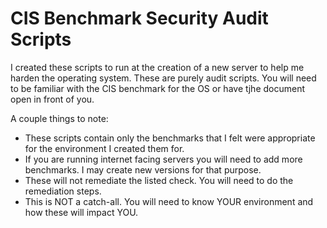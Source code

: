 # CIS Benchmark Security Audit Scripts

I created these scripts to run at the creation of a new server to help me harden the operating system. These are purely audit scripts. You will need to be familiar with the CIS benchmark for the OS or have tjhe document open in front of you.

A couple things to note:
* These scripts contain only the benchmarks that I felt were appropriate for the environment I created them for.
* If you are running internet facing servers you will need to add more benchmarks. I may create new versions for that purpose.
* These will not remediate the listed check. You will need to do the remediation steps.
* This is NOT a catch-all. You will need to know YOUR environment and how these will impact YOU.
